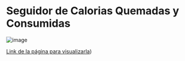 # Seguidor de Calorias Quemadas y Consumidas

![image](https://github.com/user-attachments/assets/05a4646f-a25e-4610-9469-8d638f16047a)

[Link de la página para visualizarla](https://calorie-tracker-admm.netlify.app/))
